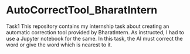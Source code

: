 # AutoCorrectTool_BharatIntern   
Task1
This repository contains my internship task about creating an automatic correction tool provided by BharatIntern. As instructed, I had to use a Jupyter notebook for the same. In this task, the AI must correct the word or give the word which is nearest to it.
